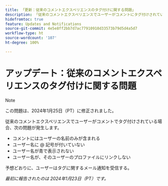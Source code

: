 ```yaml
---
title: 「更新：従来のコメントエクスペリエンスのタグ付けに関する問題」
description: 「従来のコメントエクスペリエンスでユーザーがコメントにタグ付けされている場合、いくつかの問題が発生する。」
hidefromtoc: true
feature: Updates and Notifications
source-git-commit: 4e5e8ff2bb7d7ac77910910d33573b79d5d4a5d7
workflow-type: ht
source-wordcount: '107'
ht-degree: 100%

---
```



# アップデート：従来のコメントエクスペリエンスのタグ付けに関する問題

>[!NOTE]
>
>この問題は、2024年1月25日（PT）に修正されました。

従来のコメントエクスペリエンスでユーザーがコメントでタグ付けされている場合、次の問題が発生します。

* コメントにはユーザーの名前のみが含まれる
* ユーザー名に @ 記号が付いていない
* ユーザー名が青で表示されない
* ユーザー名が、そのユーザーのプロファイルにリンクしない

予想どおりに、ユーザーはタグに関するメール通知を受信する。

_最初に報告されたのは 2024年1月23日（PT）です。_
